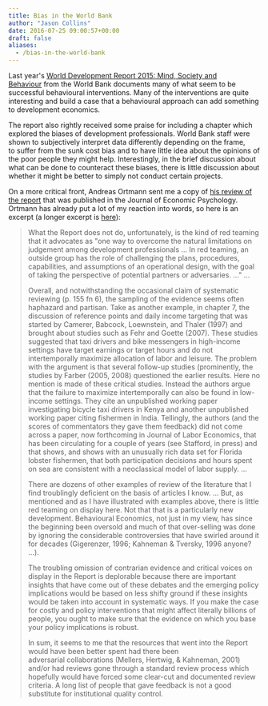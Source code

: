 ```yaml
---
title: Bias in the World Bank
author: "Jason Collins"
date: 2016-07-25 09:00:57+00:00
draft: false
aliases:
  - /bias-in-the-world-bank
---
```


Last year's [World Development Report 2015: Mind, Society and Behaviour](http://elibrary.worldbank.org/doi/book/10.1596/978-1-4648-0342-0) from the World Bank documents many of what seem to be successful behavioural interventions. Many of the interventions are quite interesting and build a case that a behavioural approach can add something to development economics.

The report also rightly received some praise for including a chapter which explored the biases of development professionals. World Bank staff were shown to subjectively interpret data differently depending on the frame, to suffer from the sunk cost bias and to have little idea about the opinions of the poor people they might help. Interestingly, in the brief discussion about what can be done to counteract these biases, there is little discussion about whether it might be better to simply not conduct certain projects.

On a more critical front, Andreas Ortmann sent me a copy of [his review of the report](http://www.sciencedirect.com/science/article/pii/S0167487015000446) that was published in the Journal of Economic Psychology. Ortmann has already put a lot of my reaction into words, so here is an excerpt (a longer excerpt is [here](http://economics.com.au/2015/04/13/many-cooks-spoil-the-broth-and-thats-just-for-starters-on-the-wdr-2015/)):

>What the Report does not do, unfortunately, is the kind of red teaming that it advocates as "one way to overcome the natural limitations on judgement among development professionals ... In red teaming, an outside group has the role of challenging the plans, procedures, capabilities, and assumptions of an operational design, with the goal of taking the perspective of potential partners or adversaries. ..." ...
>
>Overall, and notwithstanding the occasional claim of systematic reviewing (p. 155 fn 6), the sampling of the evidence seems often haphazard and partisan. Take as another example, in chapter 7, the discussion of reference points and daily income targeting that was started by Camerer, Babcock, Loewnstein, and Thaler (1997) and brought about studies such as Fehr and Goette (2007). These studies suggested that taxi drivers and bike messengers in high-income settings have target earnings or target hours and do not intertemporally maximize allocation of labor and leisure. The problem with the argument is that several follow-up studies (prominently, the studies by Farber (2005, 2008) questioned the earlier results. Here no mention is made of these critical studies. Instead the authors argue that the failure to maximize intertemporally can also be found in low-income settings. They cite an unpublished working paper investigating bicycle taxi drivers in Kenya and another unpublished working paper citing fishermen in India. Tellingly, the authors (and the scores of commentators they gave them feedback) did not come across a paper, now forthcoming in Journal of Labor Economics, that has been circulating for a couple of years (see Stafford, in press) and that shows, and shows with an unusually rich data set for Florida lobster fishermen, that both participation decisions and hours spent on sea are consistent with a neoclassical model of labor supply. ...
>
>There are dozens of other examples of review of the literature that I find troublingly deficient on the basis of articles I know. ... But, as mentioned and as I have illustrated with examples above, there is little red teaming on display here. Not that that is a particularly new development. Behavioural Economics, not just in my view, has since the beginning been oversold and much of that over-selling was done by ignoring the considerable controversies that have swirled around it for decades (Gigerenzer, 1996; Kahneman & Tversky, 1996 anyone? ...).
>
>The troubling omission of contrarian evidence and critical voices on display in the Report is deplorable because there are important insights that have come out of these debates and the emerging policy implications would be based on less shifty ground if these insights would be taken into account in systematic ways. If you make the case for costly and policy interventions that might affect literally billions of people, you ought to make sure that the evidence on which you base your policy implications is robust.
>
>In sum, it seems to me that the resources that went into the Report would have been better spent had there been adversarial collaborations (Mellers, Hertwig, & Kahneman, 2001) and/or had reviews gone through a standard review process which hopefully would have forced some clear-cut and documented review criteria. A long list of people that gave feedback is not a good substitute for institutional quality control.</blockquote>

